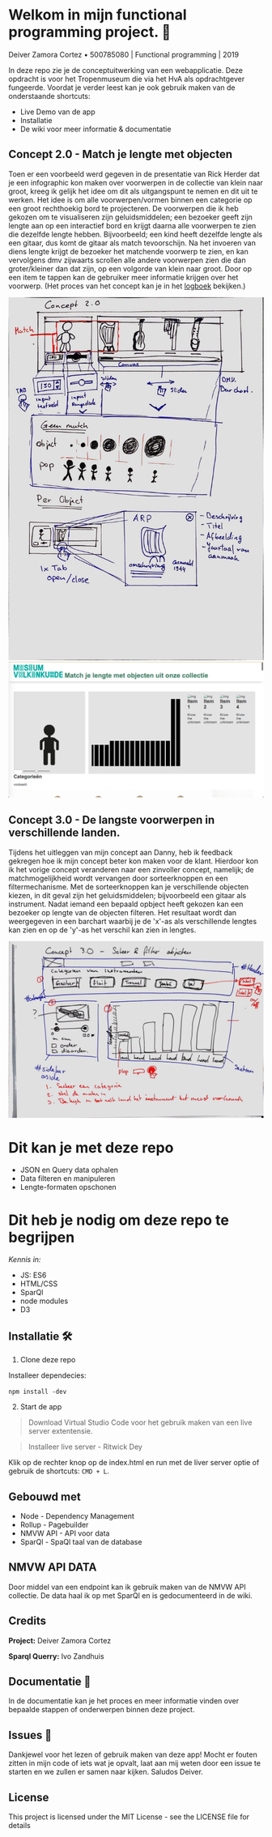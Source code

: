 # Welkom in mijn functional programming project. 🔱
Deiver Zamora Cortez • 500785080 | Functional programming | 2019

In deze repo zie je de conceptuitwerking van een webapplicatie. Deze opdracht is voor het Tropenmuseum die via het HvA als opdrachtgever fungeerde.
Voordat je verder leest kan je ook gebruik maken van de onderstaande shortcuts:
* Live Demo van de app
* Installatie
* De wiki voor meer informatie & documentatie


## Concept 2.0 - Match je lengte met objecten
Toen er een voorbeeld werd gegeven in de presentatie van Rick Herder dat je een infographic kon maken over voorwerpen in de collectie van klein naar groot, kreeg ik gelijk het idee om dit als uitgangspunt te nemen en dit uit te werken. Het idee is om alle voorwerpen/vormen binnen een categorie op een groot rechthoekig bord te projecteren. De voorwerpen die ik heb gekozen om te visualiseren zijn geluidsmiddelen; een bezoeker geeft zijn lengte aan op een interactief bord en krijgt daarna alle voorwerpen te zien die dezelfde lengte hebben. Bijvoorbeeld; een kind heeft dezelfde lengte als een gitaar, dus komt de gitaar als match tevoorschijn. Na het invoeren van diens lengte krijgt de bezoeker het matchende voorwerp te zien, en kan vervolgens dmv zijwaarts scrollen alle andere voorwerpen zien die dan groter/kleiner dan dat zijn, op een volgorde van klein naar groot. Door op een item te tappen kan de gebruiker meer informatie krijgen over het voorwerp. (Het proces van het concept kan je in het [logboek](https://github.com/Loquino/functional-programming/wiki/Logboek) bekijken.)



![Concept tekening 1](https://github.com/Loquino/functional-programming/blob/master/Proces%20afbeeldingen/Foto-11.jpg)
![Aantekeningen](https://github.com/Loquino/functional-programming/blob/master/Proces%20afbeeldingen/Foto-12.png)


## Concept 3.0 - De langste voorwerpen in verschillende landen.
Tijdens het uitleggen van mijn concept aan Danny, heb ik feedback gekregen hoe ik mijn concept beter kon maken voor de klant. Hierdoor kon ik het vorige concept veranderen naar een zinvoller concept, namelijk; de matchmogelijkheid wordt vervangen door sorteerknoppen en een filtermechanisme. Met de sorteerknoppen kan je verschillende objecten kiezen, in dit geval zijn het geluidsmiddelen; bijvoorbeeld een gitaar als instrument. Nadat iemand een bepaald opbject heeft gekozen kan een bezoeker op lengte van de objecten filteren. Het resultaat wordt dan weergegeven in een barchart waarbij je de 'x'-as als verschillende lengtes kan zien en op de 'y'-as het verschil kan zien in lengtes.  

![Aantekeningen](https://github.com/Loquino/functional-programming/blob/master/Proces%20afbeeldingen/foto-13.jpg)


# Dit kan je met deze repo
* JSON en Query data ophalen
* Data filteren en manipuleren
* Lengte-formaten opschonen

# Dit heb je nodig om deze repo te begrijpen
_Kennis in:_
* JS: ES6
* HTML/CSS
* SparQl 
* node modules
* D3 
 

## Installatie 🛠

1. Clone deze repo

Installeer dependecies:

`npm install -dev`

2. Start de app

> Download Virtual Studio Code voor het gebruik maken van een live server extentensie.

> Installeer live server - Ritwick Dey

Klik op de rechter knop op de index.html en run met de liver server optie of gebruik de shortcuts: `CMD + L`.

## Gebouwd met
* Node - Dependency Management
* Rollup - Pagebuilder
* NMVW API - API voor data
* SparQl - SpaQl taal van de database

## NMVW API DATA
Door middel van een endpoint kan ik gebruik maken van de NMVW API collectie. De data haal ik op met SparQl en is gedocumenteerd in de wiki.

## Credits
**Project:** Deiver Zamora Cortez

**Sparql Querry:** Ivo Zandhuis


## Documentatie 📖
In de documentatie kan je het proces en meer informatie vinden over bepaalde stappen of onderwerpen binnen deze project.

## Issues 🍐
Dankjewel voor het lezen of gebruik maken van deze app! Mocht er fouten zitten in mijn code of iets wat je opvalt, laat aan mij weten door een issue te starten en we zullen er samen naar kijken. Saludos Deiver.

## License
This project is licensed under the MIT License - see the LICENSE file for details
